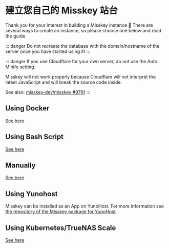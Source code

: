 # 建立您自己的 Misskey 站台
Thank you for your interest in building a Misskey instance 🚀
There are several ways to create an instance, so please choose one below and read the guide.

::: danger
Do not recreate the database with the domain/hostname of the server once you have started using it!
:::

::: danger
If you use Cloudflare for your own server, do not use the Auto Minify setting.

Misskey will not work properly because Cloudflare will not interpret the latest JavaScript and will break the source code inside.

See also: [misskey-dev/misskey #9791](https://github.com/misskey-dev/misskey/issues/9791)
:::

## Using Docker
[See here](./install/docker.html)

## Using Bash Script
[See here](./install/bash.html)

## Manually
[See here](./install/manual.html)

## Using Yunohost
Misskey can be installed as an App on YunoHost. For more information see [the repository of the Misskey package for YunoHost](https://github.com/YunoHost-Apps/misskey_ynh).

## Using Kubernetes/TrueNAS Scale
[See here](./install/kubernetes.html)
